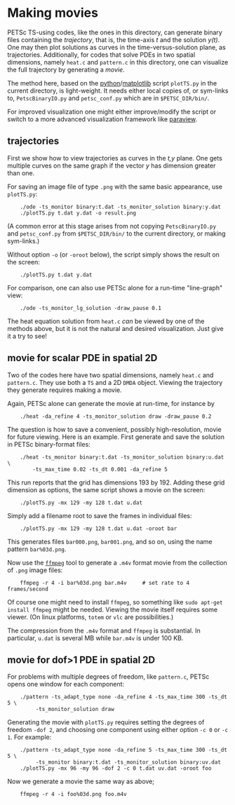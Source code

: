 Making movies
=============

PETSc TS-using codes, like the ones in this directory, can generate binary files containing the _trajectory_, that is, the time-axis _t_ and the solution _y(t)_.  One may then plot solutions as curves in the time-versus-solution plane, as trajectories.  Additionally, for codes that solve PDEs in two spatial dimensions, namely `heat.c` and `pattern.c` in this directory, one can visualize the full trajectory by generating a _movie_.

The method here, based on the [python](https://www.python.org/)/[matplotlib](http://matplotlib.org/) script `plotTS.py` in the current directory, is light-weight.  It needs either local copies of, or sym-links to, `PetscBinaryIO.py` and `petsc_conf.py` which are in `$PETSC_DIR/bin/`.

For improved visualization one might either improve/modify the script or switch to a more advanced visualization framework like [paraview](http://www.paraview.org/).

trajectories
------------

First we show how to view trajectories as curves in the _t,y_ plane.  One gets multiple curves on the same graph if the vector _y_ has dimension greater than one.

For saving an image file of type `.png` with the same basic appearance, use `plotTS.py`:

        ./ode -ts_monitor binary:t.dat -ts_monitor_solution binary:y.dat
        ./plotTS.py t.dat y.dat -o result.png

(A common error at this stage arises from not copying `PetscBinaryIO.py` and `petsc_conf.py` from `$PETSC_DIR/bin/` to the current directory, or making sym-links.)

Without option `-o` (or `-oroot` below), the script simply shows the result on the screen:

        ./plotTS.py t.dat y.dat

For comparison, one can also use PETSc alone for a run-time "line-graph" view:

        ./ode -ts_monitor_lg_solution -draw_pause 0.1

The heat equation solution from `heat.c` _can_ be viewed by one of the methods above, but it is not the natural and desired visualization.  Just give it a try to see!


movie for scalar PDE in spatial 2D
----------------------------------

Two of the codes here have two spatial dimensions, namely `heat.c` and `pattern.c`.  They use both a `TS` and a 2D `DMDA` object.  Viewing the trajectory they generate requires making a movie.

Again, PETSc alone can generate the movie at run-time, for instance by

        ./heat -da_refine 4 -ts_monitor_solution draw -draw_pause 0.2

The question is how to save a convenient, possibly high-resolution, movie for future viewing.  Here is an example.  First generate and save the solution in PETSc binary-format files:

        ./heat -ts_monitor binary:t.dat -ts_monitor_solution binary:u.dat \
            -ts_max_time 0.02 -ts_dt 0.001 -da_refine 5

This run reports that the grid has dimensions 193 by 192.  Adding these grid dimension as options, the same script shows a movie on the screen:

        ./plotTS.py -mx 129 -my 128 t.dat u.dat

Simply add a filename root to save the frames in individual files:

        ./plotTS.py -mx 129 -my 128 t.dat u.dat -oroot bar

This generates files `bar000.png`, `bar001.png`, and so on, using the name pattern `bar%03d.png`.

Now use the [`ffmpeg`](https://www.ffmpeg.org/) tool to generate a `.m4v` format movie from the collection of `.png` image files:

        ffmpeg -r 4 -i bar%03d.png bar.m4v     # set rate to 4 frames/second

Of course one might need to install `ffmpeg`, so something like `sudo apt-get install ffmpeg` might be needed.  Viewing the movie itself requires some viewer.  (On linux platforms, `totem` or `vlc` are possibilities.)

The compression from the `.m4v` format and `ffmpeg` is substantial.  In particular, `u.dat` is several MB while `bar.m4v` is under 100 KB.


movie for dof>1 PDE in spatial 2D
-----------------------------------

For problems with multiple degrees of freedom, like `pattern.c`, PETSc opens one window for each component:

        ./pattern -ts_adapt_type none -da_refine 4 -ts_max_time 300 -ts_dt 5 \
             -ts_monitor_solution draw

Generating the movie with `plotTS.py` requires setting the degrees of freedom `-dof 2`, and choosing one component using either option `-c 0` or `-c 1`.  For example:

        ./pattern -ts_adapt_type none -da_refine 5 -ts_max_time 300 -ts_dt 5 \
             -ts_monitor binary:t.dat -ts_monitor_solution binary:uv.dat
        ./plotTS.py -mx 96 -my 96 -dof 2 -c 0 t.dat uv.dat -oroot foo

Now we generate a movie the same way as above;

        ffmpeg -r 4 -i foo%03d.png foo.m4v

